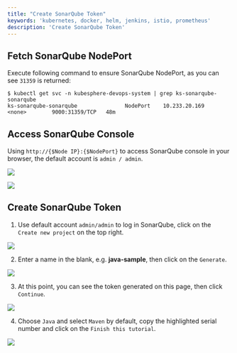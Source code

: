```yaml
---
title: "Create SonarQube Token"
keywords: 'kubernetes, docker, helm, jenkins, istio, prometheus'
description: 'Create SonarQube Token'
---
```


## Fetch SonarQube NodePort

Execute following command to ensure SonarQube NodePort, as you can see `31359` is returned:

```
$ kubectl get svc -n kubesphere-devops-system | grep ks-sonarqube-sonarqube
ks-sonarqube-sonarqube               NodePort    10.233.20.169   <none>        9000:31359/TCP   48m
```

## Access SonarQube Console

Using `http://{$Node IP}:{$NodePort}` to access SonarQube console in your browser, the default account is `admin / admin`.

![](https://pek3b.qingstor.com/kubesphere-docs/png/20200107003216.png)

![](https://pek3b.qingstor.com/kubesphere-docs/png/20200107003240.png)

## Create SonarQube Token

1. Use default account `admin/admin` to log in SonarQube, click on the `Create new project` on the top right.

![](https://pek3b.qingstor.com/kubesphere-docs/png/20200213225325.png)

2. Enter a name in the blank, e.g. **java-sample**, then click on the `Generate`.

![](https://pek3b.qingstor.com/kubesphere-docs/png/20200213230427.png)

3. At this point, you can see the token generated on this page, then click `Continue`.

![](https://pek3b.qingstor.com/kubesphere-docs/png/20200213231314.png)

4. Choose `Java` and select `Maven` by default, copy the highlighted serial number and click on the `Finish this tutorial`.

![](https://pek3b.qingstor.com/kubesphere-docs/png/20200213231633.png)
